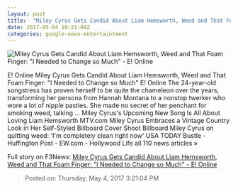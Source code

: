 ```yaml
---
layout: post
title:  "Miley Cyrus Gets Candid About Liam Hemsworth, Weed and That Foam Finger: 'I Needed to Change so Much' - E! Online"
date: 2017-05-04 10:21:04Z
categories: google-news-entertaintment
---
```


![Miley Cyrus Gets Candid About Liam Hemsworth, Weed and That Foam Finger: "I Needed to Change so Much" - E! Online](http://akns-images.eonline.com/eol_images/Entire_Site/201744/rs_600x600-170504032434-600.Miley-Cyrus-050417.jpg?downsize=450:*&crop=450:350;left,top)

E! Online Miley Cyrus Gets Candid About Liam Hemsworth, Weed and That Foam Finger: "I Needed to Change so Much" E! Online The 24-year-old songstress has proven herself to be quite the chameleon over the years, transforming her persona from Hannah Montana to a nonstop twerker who wore a lot of nipple pasties. She made no secret of her penchant for smoking weed, talking ... Miley Cyrus's Upcoming New Song Is All About Loving Liam Hemsworth MTV.com Miley Cyrus Embraces a Vintage Country Look in Her Self-Styled Billboard Cover Shoot Billboard Miley Cyrus on quitting weed: 'I'm completely clean right now' USA TODAY Bustle - Huffington Post - EW.com - Hollywood Life all 110 news articles »


Full story on F3News: [Miley Cyrus Gets Candid About Liam Hemsworth, Weed and That Foam Finger: "I Needed to Change so Much" - E! Online](http://www.f3nws.com/n/FBRzRE)

> Posted on: Thursday, May 4, 2017 3:21:04 PM
